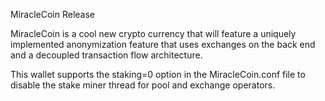 MiracleCoin Release

MiracleCoin is a cool new crypto currency that will feature a uniquely implemented anonymization feature that uses exchanges on the back end and a decoupled transaction flow architecture.

This wallet supports the staking=0 option in the MiracleCoin.conf file to disable the stake miner thread for pool and exchange operators.

